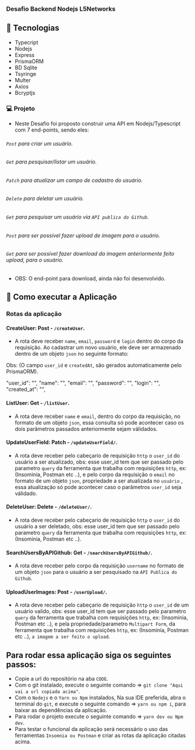 ### Desafio Backend Nodejs L5Networks

## 🚀 **Tecnologias**

- Typecript
- Nodejs
- Express
- PrismaORM
- BD Sqlite
- Tsyringe
- Multer
- Axios
- Bcryptjs

### 💻 Projeto

- Neste Desafio foi proposto construir uma API em Nodejs/Typescript com 7 end-points, sendo eles: 

###### `Post` para criar um usuário.
###### `Get` para pesquisar/listar um usuário.
###### `Patch` para atualizar um campo de cadastro do usuário.
###### `Delete` para deletar um usuário.
###### `Get` para pesquisar um usuário via `API publica do Github`.
###### `Post` para ser possível fazer upload de imagem para o usuário.
###### `Get` para ser possível fazer download da imagem anteriormente feito upload, para o usuário.

- OBS: O end-point para download, ainda não foi desenvolvido.

## 🚀 Como executar a Aplicação

### Rotas da aplicação

#### CreateUser: Post - `/createUser`.

- A rota deve receber `name`, `email`, `password` e `login` dentro do corpo da requisição. Ao cadastrar um novo usuário, ele deve ser armazenado dentro de um objeto `json` no seguinte formato:

Obs: (O campo `user_id` e `createdAt`, são gerados automaticamente pelo PrismaORM).

"user_id": "",
"name": "",
"email": "",
"password": "",
"login": "",
"created_at": "",

#### ListUser: Get - `/listUser`.

- A rota deve receber `name` e `email`, dentro do corpo da requisição, no formato de um objeto `json`, essa consulta só pode acontecer caso os dois parâmetros passados anteriormente sejam válidados.

#### UpdateUserField: Patch - `/updateUserField/`.

- A rota deve receber pelo cabeçario de requisição `http` o `user_id` do usuário a ser atualizado, obs: esse user_id tem que ser passado pelo parametro `query` da ferramenta que trabalha com requisições `http`, ex: (Insominia, Postman etc ..), e pelo corpo da requisição o `email` no formato de um objeto `json`, propriedade a ser atualizada no `usuário` , essa atualização só pode acontecer caso o parâmetros `user_id` seja válidado.

#### DeleteUser: Delete - `/deleteUser/`.

- A rota deve receber pelo cabeçario de requisição `http` o `user_id` do usuário a ser deletado, obs: esse user_id tem que ser passado pelo parametro `query` da ferramenta que trabalha com requisições `http`, ex: (Insominia, Postman etc ..).

#### SearchUsersByAPIGithub: Get - `/searchUsersByAPIGithub/`.

- A rota deve receber pelo corpo da requisição `username` no formato de um objeto `json` para o usuário a ser pesquisado na `API Publica do Github`.

#### UploadUserImages: Post - `/userUpload/`.

- A rota deve receber pelo cabeçario de requisição `http` o `user_id` de um usuário valido, obs: esse user_id tem que ser passado pelo parametro `query` da ferramenta que trabalha com requisições `http`, ex: (Insominia, Postman etc ..), e pela propriedade/parametro `Multipart Form`, da ferramenta que trabalha com requisições `http`, ex: (Insominia, Postman etc ..), `a imagem a ser feito o upload`.

## Para rodar essa aplicação siga os seguintes passos:

- Copie a url do repositório na aba `CODE`.
- Com o git instalado, execute o seguinte comando => `git clone "Aqui vai a url copiada acima"`.
- Com o `Nodejs` e o `Yarn ou Npm` instalados, Na sua IDE preferida, abra o terminal do `git`, e execute o seguinte comando => `yarn ou npm i`, para baixar as dependências da aplicação.
- Para rodar o projeto execute o seguinte comando => `yarn dev ou Npm dev`.
- Para testar o funcional da aplicação será necessário o uso das ferramentas `Insomnia ou Postman` e criar as rotas da aplicação citadas acima.